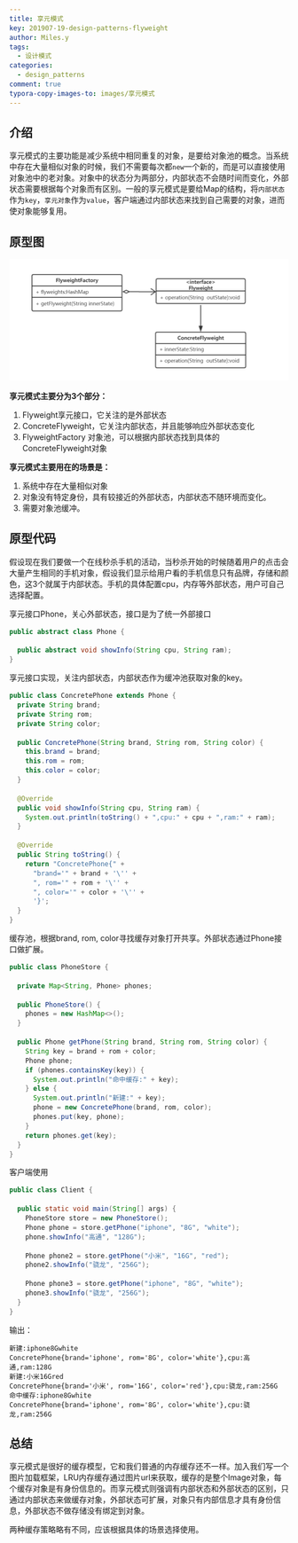 ```yaml
---
title: 享元模式
key: 201907-19-design-patterns-flyweight
author: Miles.y
tags:
  - 设计模式
categories:
  - design_patterns
comment: true
typora-copy-images-to: images/享元模式
---
```


## 介绍

享元模式的主要功能是减少系统中相同重复的对象，是要给对象池的概念。当系统中存在大量相似对象的时候，我们不需要每次都`new`一个新的，而是可以直接使用对象池中的老对象。对象中的状态分为两部分，内部状态不会随时间而变化，外部状态需要根据每个对象而有区别。一般的享元模式是要给Map的结构，将`内部状态`作为`key`，`享元对象`作为`value`，客户端通过内部状态来找到自己需要的对象，进而使对象能够复用。

## 原型图

![1563688631306](\images\享元模式\1563688631306.png)

**享元模式主要分为3个部分：**

1. Flyweight享元接口，它关注的是外部状态
2. ConcreteFlyweight，它关注内部状态，并且能够响应外部状态变化
3. FlyweightFactory 对象池，可以根据内部状态找到具体的 ConcreteFlyweight对象

**享元模式主要用在的场景是：**

1. 系统中存在大量相似对象
2. 对象没有特定身份，具有较接近的外部状态，内部状态不随环境而变化。
3. 需要对象池缓冲。

<!-- more -->

## 原型代码

假设现在我们要做一个在线秒杀手机的活动，当秒杀开始的时候随着用户的点击会大量产生相同的手机对象，假设我们显示给用户看的手机信息只有品牌，存储和颜色，这3个就属于内部状态。手机的具体配置cpu，内存等外部状态，用户可自己选择配置。

享元接口Phone，关心外部状态，接口是为了统一外部接口

```java
public abstract class Phone {

  public abstract void showInfo(String cpu, String ram);
}
```

享元接口实现，关注内部状态，内部状态作为缓冲池获取对象的key。

```java
public class ConcretePhone extends Phone {
  private String brand;
  private String rom;
  private String color;

  public ConcretePhone(String brand, String rom, String color) {
    this.brand = brand;
    this.rom = rom;
    this.color = color;
  }

  @Override
  public void showInfo(String cpu, String ram) {
    System.out.println(toString() + ",cpu:" + cpu + ",ram:" + ram);
  }

  @Override
  public String toString() {
    return "ConcretePhone{" +
      "brand='" + brand + '\'' +
      ", rom='" + rom + '\'' +
      ", color='" + color + '\'' +
      '}';
  }
}
```

缓存池，根据brand, rom, color寻找缓存对象打开共享。外部状态通过Phone接口做扩展。

```java
public class PhoneStore {

  private Map<String, Phone> phones;

  public PhoneStore() {
    phones = new HashMap<>();
  }

  public Phone getPhone(String brand, String rom, String color) {
    String key = brand + rom + color;
    Phone phone;
    if (phones.containsKey(key)) {
      System.out.println("命中缓存:" + key);
    } else {
      System.out.println("新建:" + key);
      phone = new ConcretePhone(brand, rom, color);
      phones.put(key, phone);
    }
    return phones.get(key);
  }
}
```

客户端使用

```java
public class Client {

  public static void main(String[] args) {
    PhoneStore store = new PhoneStore();
    Phone phone = store.getPhone("iphone", "8G", "white");
    phone.showInfo("高通", "128G");

    Phone phone2 = store.getPhone("小米", "16G", "red");
    phone2.showInfo("骁龙", "256G");

    Phone phone3 = store.getPhone("iphone", "8G", "white");
    phone3.showInfo("骁龙", "256G");
  }
}
```

输出：

```
新建:iphone8Gwhite
ConcretePhone{brand='iphone', rom='8G', color='white'},cpu:高通,ram:128G
新建:小米16Gred
ConcretePhone{brand='小米', rom='16G', color='red'},cpu:骁龙,ram:256G
命中缓存:iphone8Gwhite
ConcretePhone{brand='iphone', rom='8G', color='white'},cpu:骁龙,ram:256G
```

## 总结

享元模式是很好的缓存模型，它和我们普通的内存缓存还不一样。加入我们写一个图片加载框架，LRU内存缓存通过图片url来获取，缓存的是整个Image对象，每个缓存对象是有身份信息的。而享元模式则强调有内部状态和外部状态的区别，只通过内部状态来做缓存对象，外部状态可扩展，对象只有内部信息才具有身份信息，外部状态不做存储没有绑定到对象。

两种缓存策略略有不同，应该根据具体的场景选择使用。

